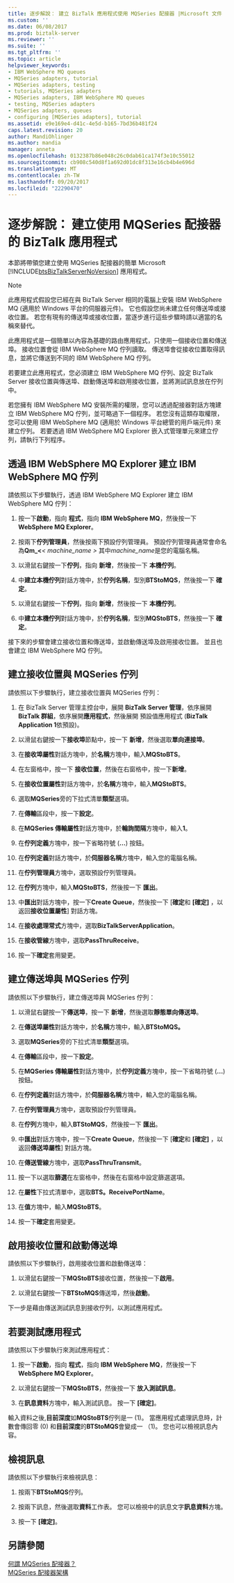 ```yaml
---
title: 逐步解說： 建立 BizTalk 應用程式使用 MQSeries 配接器 |Microsoft 文件
ms.custom: ''
ms.date: 06/08/2017
ms.prod: biztalk-server
ms.reviewer: ''
ms.suite: ''
ms.tgt_pltfrm: ''
ms.topic: article
helpviewer_keywords:
- IBM WebSphere MQ queues
- MQSeries adapters, tutorial
- MQSeries adapters, testing
- tutorials, MQSeries adapters
- MQSeries adapters, IBM WebSphere MQ queues
- testing, MQSeries adapters
- MQSeries adapters, queues
- configuring [MQSeries adapters], tutorial
ms.assetid: e9e169e4-d41c-4e5d-b165-7bd36b481f24
caps.latest.revision: 20
author: MandiOhlinger
ms.author: mandia
manager: anneta
ms.openlocfilehash: 0132387b86e048c26c0dab61ca174f3e10c55012
ms.sourcegitcommit: cb908c540d8f1a692d01dc8f313e16cb4b4e696d
ms.translationtype: MT
ms.contentlocale: zh-TW
ms.lasthandoff: 09/20/2017
ms.locfileid: "22290470"
---
```

# <a name="walkthrough-creating-a-biztalk-application-that-uses-the-mqseries-adapter"></a>逐步解說： 建立使用 MQSeries 配接器的 BizTalk 應用程式
本節將帶領您建立使用 MQSeries 配接器的簡單 Microsoft [!INCLUDE[btsBizTalkServerNoVersion](../includes/btsbiztalkservernoversion-md.md)] 應用程式。  
  
> [!NOTE]
>  此應用程式假設您已經在與 BizTalk Server 相同的電腦上安裝 IBM WebSphere MQ (適用於 Windows 平台的伺服器元件)。 它也假設您尚未建立任何傳送埠或接收位置。 若您有現有的傳送埠或接收位置，當逐步進行這些步驟時請以適當的名稱來替代。  
  
 此應用程式是一個簡單以內容為基礎的路由應用程式，只使用一個接收位置和傳送埠。 接收位置會從 IBM WebSphere MQ 佇列讀取。 傳送埠會從接收位置取得訊息，並將它傳送到不同的 IBM WebSphere MQ 佇列。  
  
 若要建立此應用程式，您必須建立 IBM WebSphere MQ 佇列、設定 BizTalk Server 接收位置與傳送埠、啟動傳送埠和啟用接收位置，並將測試訊息放在佇列中。  
  
 若您擁有 IBM WebSphere MQ 安裝所需的權限，您可以透過配接器對話方塊建立 IBM WebSphere MQ 佇列，並可略過下一個程序。 若您沒有這類存取權限，您可以使用 IBM WebSphere MQ (適用於 Windows 平台總管的用戶端元件) 來建立佇列。 若要透過 IBM WebSphere MQ Explorer 嵌入式管理單元來建立佇列，請執行下列程序。  
  
## <a name="to-create-the-ibm-websphere-mq-queues-through-the-ibm-websphere-mq-explorer"></a>透過 IBM WebSphere MQ Explorer 建立 IBM WebSphere MQ 佇列  
 請依照以下步驟執行，透過 IBM WebSphere MQ Explorer 建立 IBM WebSphere MQ 佇列：  
  
1.  按一下**啟動**，指向 **程式**，指向  **IBM WebSphere MQ**，然後按一下  **WebSphere MQ Explorer**。  
  
2.  按兩下**佇列管理員**，然後按兩下預設佇列管理員。 預設佇列管理員通常會命名為**Qm_<***< machine_name >* 其中*machine_name*是您的電腦名稱。  
  
3.  以滑鼠右鍵按一下**佇列**，指向 **新增**，然後按一下 **本機佇列**。  
  
4.  中**建立本機佇列**對話方塊中，於**佇列名稱**，型別**BTStoMQS**，然後按一下 **確定**。  
  
5.  以滑鼠右鍵按一下**佇列**，指向 **新增**，然後按一下 **本機佇列**。  
  
6.  中**建立本機佇列**對話方塊中，於**佇列名稱**，型別**MQStoBTS**，然後按一下 **確定**。  
  
 接下來的步驟會建立接收位置和傳送埠，並啟動傳送埠及啟用接收位置。 並且也會建立 IBM WebSphere MQ 佇列。  
  
## <a name="to-create-the-receive-location-and-the-mqseries-queue"></a>建立接收位置與 MQSeries 佇列  
 請依照以下步驟執行，建立接收位置與 MQSeries 佇列：  
  
1.  在 BizTalk Server 管理主控台中，展開  **BizTalk Server 管理**，依序展開**BizTalk 群組**，依序展開**應用程式**，然後展開 預設值應用程式 (**BizTalk Application 1**依預設)。  
  
2.  以滑鼠右鍵按一下**接收埠**節點中，按一下 **新增**，然後選取**單向連接埠**。  
  
3.  在**接收埠屬性**對話方塊中，於**名稱**方塊中，輸入**MQStoBTS**。  
  
4.  在左窗格中，按一下 **接收位置**，然後在右窗格中，按一下**新增**。  
  
5.  在**接收位置屬性**對話方塊中，於**名稱**方塊中，輸入**MQStoBTS**。  
  
6.  選取**MQSeries**旁的下拉式清單**類型**選項。  
  
7.  在**傳輸**區段中，按一下**設定**。  
  
8.  在**MQSeries 傳輸屬性**對話方塊中，於**輪詢間隔**方塊中，輸入**1**。  
  
9. 在**佇列定義**方塊中，按一下省略符號 (**...**) 按鈕。  
  
10. 在**佇列定義**對話方塊中，於**伺服器名稱**方塊中，輸入您的電腦名稱。  
  
11. 在**佇列管理員**方塊中，選取預設佇列管理員。  
  
12. 在**佇列**方塊中，輸入**MQStoBTS**，然後按一下 **匯出**。  
  
13. 中**匯出**對話方塊中，按一下**Create Queue**，然後按一下 [**確定**和 **[確定]** ，以返回**接收位置屬性**] 對話方塊。  
  
14. 在**接收處理常式**方塊中，選取**BizTalkServerApplication**。  
  
15. 在**接收管線**方塊中，選取**PassThruReceive**。  
  
16. 按一下**確定**套用變更。  
  
## <a name="to-create-the-send-port-and-the-mqseries-queue"></a>建立傳送埠與 MQSeries 佇列  
 請依照以下步驟執行，建立傳送埠與 MQSeries 佇列：  
  
1.  以滑鼠右鍵按一下**傳送埠**，按一下 **新增**，然後選取**靜態單向傳送埠**。  
  
2.  在**傳送埠屬性**對話方塊中，於**名稱**方塊中，輸入**BTStoMQS。**  
  
3.  選取**MQSeries**旁的下拉式清單**類型**選項。  
  
4.  在**傳輸**區段中，按一下**設定**。  
  
5.  在**MQSeries 傳輸屬性**對話方塊中，於**佇列定義**方塊中，按一下省略符號 (**...**) 按鈕。  
  
6.  在**佇列定義**對話方塊中，於**伺服器名稱**方塊中，輸入您的電腦名稱。  
  
7.  在**佇列管理員**方塊中，選取預設佇列管理員。  
  
8.  在**佇列**方塊中，輸入**BTStoMQS**，然後按一下 **匯出**。  
  
9. 中**匯出**對話方塊中，按一下**Create Queue**，然後按一下 [**確定**和 **[確定]** ，以返回**傳送埠屬性**] 對話方塊。  
  
10. 在**傳送管線**方塊中，選取**PassThruTransmit**。  
  
11. 按一下以選取**篩選**在左窗格中，然後在右窗格中設定篩選選項。  
  
12. 在**屬性**下拉式清單中，選取**BTS。ReceivePortName**。  
  
13. 在**值**方塊中，輸入**MQStoBTS**。  
  
14. 按一下**確定**套用變更。  
  
## <a name="to-enable-the-receive-location-and-start-the-send-port"></a>啟用接收位置和啟動傳送埠  
 請依照以下步驟執行，啟用接收位置和啟動傳送埠：  
  
1.  以滑鼠右鍵按一下**MQStoBTS**接收位置，然後按一下**啟用**。  
  
2.  以滑鼠右鍵按一下**BTStoMQS**傳送埠，然後**啟動**。  
  
 下一步是藉由傳送測試訊息到接收佇列，以測試應用程式。  
  
## <a name="to-test-the-application"></a>若要測試應用程式  
 請依照以下步驟執行來測試應用程式：  
  
1.  按一下**啟動**，指向 **程式**，指向  **IBM WebSphere MQ**，然後按一下  **WebSphere MQ Explorer**。  
  
2.  以滑鼠右鍵按一下**MQStoBTS**，然後按一下 **放入測試訊息**。  
  
3.  在**訊息資料**方塊中，輸入測試訊息。 按一下 **[確定]**。  
  
 輸入資料之後,**目前深度**如**MQStoBTS**佇列是一 (1)。 當應用程式處理訊息時，計數會傳回零 (0) 和**目前深度**的**BTStoMQS**會變成一 （1)。 您也可以檢視訊息內容。  
  
## <a name="to-view-the-message"></a>檢視訊息  
 請依照以下步驟執行來檢視訊息：  
  
1.  按兩下**BTStoMQS**佇列。  
  
2.  按兩下訊息，然後選取**資料**工作表。 您可以檢視中的訊息文字**訊息資料**方塊。  
  
3.  按一下 **[確定]**。  
  
## <a name="see-also"></a>另請參閱  
 [何謂 MQSeries 配接器？](../core/what-is-the-mqseries-adapter.md)   
 [MQSeries 配接器架構](../core/mqseries-adapter-architecture.md)